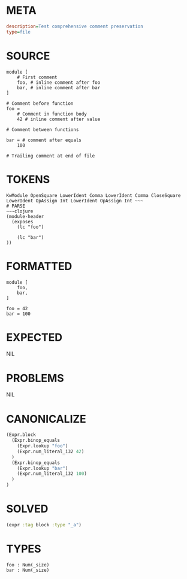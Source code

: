 # META
~~~ini
description=Test comprehensive comment preservation
type=file
~~~
# SOURCE
~~~roc
module [
    # First comment
    foo, # inline comment after foo
    bar, # inline comment after bar
]

# Comment before function
foo = 
    # Comment in function body
    42 # inline comment after value

# Comment between functions

bar = # comment after equals
    100

# Trailing comment at end of file
~~~
# TOKENS
~~~text
KwModule OpenSquare LowerIdent Comma LowerIdent Comma CloseSquare LowerIdent OpAssign Int LowerIdent OpAssign Int ~~~
# PARSE
~~~clojure
(module-header
  (exposes
    (lc "foo")

    (lc "bar")
))
~~~
# FORMATTED
~~~roc
module [
	foo,
	bar,
]

foo = 42
bar = 100
~~~
# EXPECTED
NIL
# PROBLEMS
NIL
# CANONICALIZE
~~~clojure
(Expr.block
  (Expr.binop_equals
    (Expr.lookup "foo")
    (Expr.num_literal_i32 42)
  )
  (Expr.binop_equals
    (Expr.lookup "bar")
    (Expr.num_literal_i32 100)
  )
)
~~~
# SOLVED
~~~clojure
(expr :tag block :type "_a")
~~~
# TYPES
~~~roc
foo : Num(_size)
bar : Num(_size)
~~~
